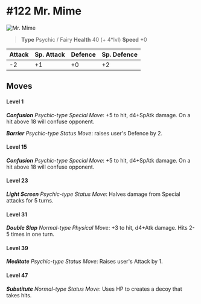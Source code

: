 # #122 Mr. Mime


![Mr. Mime](https://img.pokemondb.net/sprites/home/normal/1x/mr-mime.png)

> **Type** Psychic / Fairy
> **Health** 40 (+ 4\*lvl)
> **Speed** +0

| Attack | Sp. Attack | Defence | Sp. Defence |
| ------ | ---------- | ------- | ----------- |
| -2 | +1 | +0 | +2 |

## Moves
#### Level 1

***Confusion** Psychic-type Special Move*: +5 to hit, d4+SpAtk damage. On a hit above 18 will confuse opponent.

***Barrier** Psychic-type Status Move*: raises user's Defence by 2.
#### Level 15

***Confusion** Psychic-type Special Move*: +5 to hit, d4+SpAtk damage. On a hit above 18 will confuse opponent.
#### Level 23

***Light Screen** Psychic-type Status Move*: Halves damage from Special attacks for 5 turns.
#### Level 31

***Double Slap** Normal-type Physical Move*: +3 to hit, d4+Atk damage. Hits 2-5 times in one turn.
#### Level 39

***Meditate** Psychic-type Status Move*: Raises user's Attack by 1.
#### Level 47

***Substitute** Normal-type Status Move*: Uses HP to creates a decoy that takes hits.

